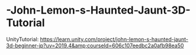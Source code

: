 # -John-Lemon-s-Haunted-Jaunt-3D-Tutorial
UnityTutorial: https://learn.unity.com/project/john-lemon-s-haunted-jaunt-3d-beginner-jp?uv=2019.4&amp;courseId=606c107eedbc2a0afb98ea50
